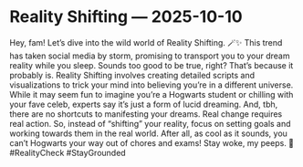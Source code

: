 # Reality Shifting — 2025-10-10

Hey, fam! Let’s dive into the wild world of Reality Shifting. 🪄✨ This trend has taken social media by storm, promising to transport you to your dream reality while you sleep. Sounds too good to be true, right? That’s because it probably is. Reality Shifting involves creating detailed scripts and visualizations to trick your mind into believing you’re in a different universe. While it may seem fun to imagine you’re a Hogwarts student or chilling with your fave celeb, experts say it’s just a form of lucid dreaming. And, tbh, there are no shortcuts to manifesting your dreams. Real change requires real action. So, instead of “shifting” your reality, focus on setting goals and working towards them in the real world. After all, as cool as it sounds, you can’t Hogwarts your way out of chores and exams! Stay woke, my peeps. 💫 #RealityCheck #StayGrounded